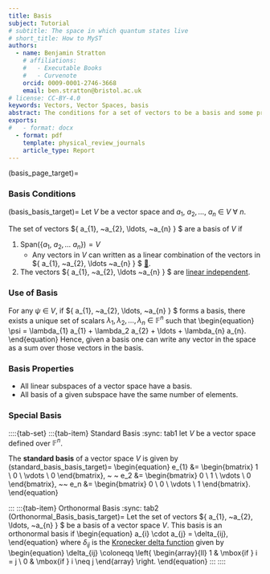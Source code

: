 ```yaml
---
title: Basis
subject: Tutorial
# subtitle: The space in which quantum states live
# short_title: How to MyST
authors:
  - name: Benjamin Stratton
    # affiliations:
    #   - Executable Books
    #   - Curvenote
    orcid: 0009-0001-2746-3668
    email: ben.stratton@bristol.ac.uk
# license: CC-BY-4.0
keywords: Vectors, Vector Spaces, basis
abstract: The conditions for a set of vectors to be a basis and some properties of vector basis.  
exports:
#   - format: docx
  - format: pdf
    template: physical_review_journals
    article_type: Report
---
```

(basis_page_target)=
### Basis Conditions

(basis_basis_target)=
Let $V$ be a vector space and $a_{1}, ~a_{2}, \ldots, ~a_{n}~\in~V~\forall~n$.  

The set of vectors $\{ a_{1}, ~a_{2}, \ldots, ~a_{n} \} $ are a basis of $V$ if 
1. $\textrm{Span}(\{ a_{1}, ~a_{2}, \ldots ~a_{n} \}) = V$
    - Any vectors in $V$ can written as a linear combination of the vectors in $\{ a_{1}, ~a_{2}, \ldots ~a_{n} \} $ [💭](#span_definition_target). 
2. The vectors $\{ a_{1}, ~a_{2}, \ldots ~a_{n} \} $ are [linear independent](#linearly_independent_target_glossary).  

### Use of Basis

For any $\psi~\in~V$, if $\{ a_{1}, ~a_{2}, \ldots, ~a_{n} \} $ forms a basis, there exists a unique set of scalars $\lambda_{1}, \lambda_2, \ldots, \lambda_{n}~\in~\mathbb{F}^{n}$ such that 
\begin{equation}
\psi = \lambda_{1} a_{1} + \lambda_2 a_{2} + \ldots + \lambda_{n} a_{n}.
\end{equation}
Hence, given a basis one can write any vector in the space as a sum over those vectors in the basis.  

### Basis Properties 

- All linear subspaces of a vector space have a basis. 
- All basis of a given subspace have the same number of elements.  

### Special Basis 

::::{tab-set}
:::{tab-item} Standard Basis
:sync: tab1
let $V$ be a vector space defined over $\mathbb{F}^{n}$.

The **standard basis** of a vector space $V$ is given by 
(standard_basis_basis_target)=
\begin{equation}
e_{1} &= \begin{bmatrix}
           1 \\
           0 \\
           \vdots \\
           0
         \end{bmatrix}, ~ ~ 
e_2 &= \begin{bmatrix}
0 \\
1 \\
\vdots \\
0
\end{bmatrix}, ~~ 
e_n &= \begin{bmatrix}
    0 \\
    0 \\
    \vdots \\
    1
    \end{bmatrix}.
\end{equation}

:::
:::{tab-item} Orthonormal Basis 
:sync: tab2
(Orthonormal_Basis_basis_target)=
Let the set of vectors $\{ a_{1}, ~a_{2}, \ldots, ~a_{n} \} $ be a basis of a vector space $V$. This basis is an orthonormal basis if 
\begin{equation}
a_{i} \cdot a_{j} = \delta_{ij},
\end{equation}
where $\delta_{ij}$ is the [Kronecker delta function](https://en.wikipedia.org/wiki/Kronecker_delta) given by 
\begin{equation}
\delta_{ij} \coloneqq \left\{
	\begin{array}{ll}
		1  & \mbox{if } i = j \\
		0 & \mbox{if } i \neq j
	\end{array}
\right.
\end{equation}
:::
::::

